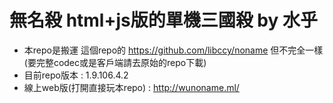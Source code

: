 # 無名殺 html+js版的單機三國殺 by 水乎
- 本repo是搬運 這個repo的 https://github.com/libccy/noname 但不完全一樣 (要完整codec或是客戶端請去原始的repo下載)
- 目前repo版本 : 1.9.106.4.2
- 線上web版(打開直接玩本repo) : http://wunoname.ml/
